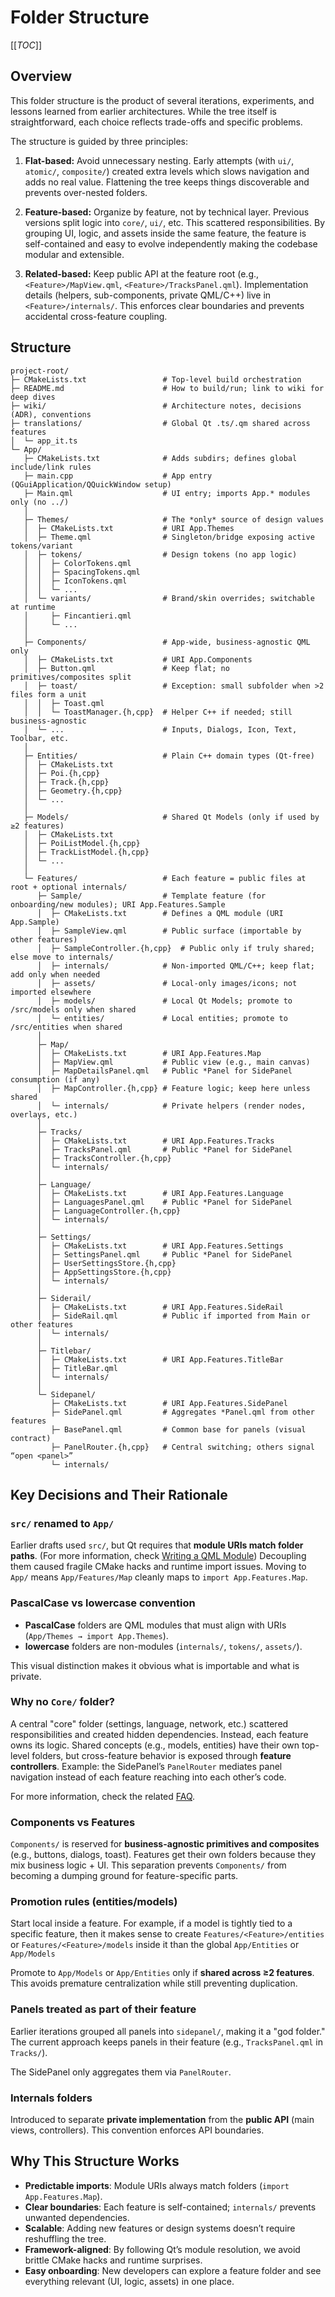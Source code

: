 # Folder Structure

[[_TOC_]]

## Overview

This folder structure is the product of several iterations, experiments, and lessons learned from earlier architectures. While the tree itself is straightforward, each choice reflects trade-offs and specific problems.

The structure is guided by three principles:

1. **Flat-based:** Avoid unnecessary nesting. Early attempts (with `ui/`, `atomic/`, `composite/`) created extra levels which slows navigation and adds no real value. Flattening the tree keeps things discoverable and prevents over-nested folders.

2. **Feature-based:** Organize by feature, not by technical layer. Previous versions split logic into `core/`, `ui/`, etc. This scattered responsibilities. By grouping UI, logic, and assets inside the same feature, the feature is self-contained and easy to evolve independently making the codebase modular and extensible.

3. **Related-based:** Keep public API at the feature root (e.g., `<Feature>/MapView.qml`, `<Feature>/TracksPanel.qml`). Implementation details (helpers, sub-components, private QML/C++) live in `<Feature>/internals/`. This enforces clear boundaries and prevents accidental cross-feature coupling.

## Structure

```
project-root/
├─ CMakeLists.txt                 # Top-level build orchestration
├─ README.md                      # How to build/run; link to wiki for deep dives
├─ wiki/                          # Architecture notes, decisions (ADR), conventions
├─ translations/                  # Global Qt .ts/.qm shared across features
│  └─ app_it.ts
└─ App/
   ├─ CMakeLists.txt              # Adds subdirs; defines global include/link rules
   ├─ main.cpp                    # App entry (QGuiApplication/QQuickWindow setup)
   ├─ Main.qml                    # UI entry; imports App.* modules only (no ../)
   │
   ├─ Themes/                     # The *only* source of design values
   │  ├─ CMakeLists.txt           # URI App.Themes
   │  ├─ Theme.qml                # Singleton/bridge exposing active tokens/variant
   │  ├─ tokens/                  # Design tokens (no app logic)
   │  │  ├─ ColorTokens.qml
   │  │  ├─ SpacingTokens.qml
   │  │  ├─ IconTokens.qml
   │  │  └─ ...
   │  └─ variants/                # Brand/skin overrides; switchable at runtime
   │     ├─ Fincantieri.qml
   │     └─ ...
   │
   ├─ Components/                 # App-wide, business-agnostic QML only
   │  ├─ CMakeLists.txt           # URI App.Components
   │  ├─ Button.qml               # Keep flat; no primitives/composites split
   │  ├─ toast/                   # Exception: small subfolder when >2 files form a unit
   │  │  ├─ Toast.qml
   │  │  └─ ToastManager.{h,cpp}  # Helper C++ if needed; still business-agnostic
   │  └─ ...                      # Inputs, Dialogs, Icon, Text, Toolbar, etc.
   │
   ├─ Entities/                   # Plain C++ domain types (Qt-free)
   │  ├─ CMakeLists.txt
   │  ├─ Poi.{h,cpp}
   │  ├─ Track.{h,cpp}
   │  ├─ Geometry.{h,cpp}
   │  └─ ...
   │
   ├─ Models/                     # Shared Qt Models (only if used by ≥2 features)
   │  ├─ CMakeLists.txt
   │  ├─ PoiListModel.{h,cpp}
   │  ├─ TrackListModel.{h,cpp}
   │  └─ ...
   │
   └─ Features/                   # Each feature = public files at root + optional internals/
      ├─ Sample/                  # Template feature (for onboarding/new modules); URI App.Features.Sample
      │  ├─ CMakeLists.txt        # Defines a QML module (URI App.Sample)
      │  ├─ SampleView.qml        # Public surface (importable by other features)
      │  ├─ SampleController.{h,cpp}  # Public only if truly shared; else move to internals/
      │  ├─ internals/            # Non-imported QML/C++; keep flat; add only when needed
      │  ├─ assets/               # Local-only images/icons; not imported elsewhere
      │  ├─ models/               # Local Qt Models; promote to /src/models only when shared
      │  └─ entities/             # Local entities; promote to /src/entities when shared
      │
      ├─ Map/
      │  ├─ CMakeLists.txt        # URI App.Features.Map
      │  ├─ MapView.qml           # Public view (e.g., main canvas)
      │  ├─ MapDetailsPanel.qml   # Public *Panel for SidePanel consumption (if any)
      │  ├─ MapController.{h,cpp} # Feature logic; keep here unless shared
      │  └─ internals/            # Private helpers (render nodes, overlays, etc.)
      │
      ├─ Tracks/
      │  ├─ CMakeLists.txt        # URI App.Features.Tracks
      │  ├─ TracksPanel.qml       # Public *Panel for SidePanel
      │  ├─ TracksController.{h,cpp}
      │  └─ internals/
      │
      ├─ Language/
      │  ├─ CMakeLists.txt        # URI App.Features.Language
      │  ├─ LanguagesPanel.qml    # Public *Panel for SidePanel
      │  ├─ LanguageController.{h,cpp}
      │  └─ internals/
      │
      ├─ Settings/
      │  ├─ CMakeLists.txt        # URI App.Features.Settings
      │  ├─ SettingsPanel.qml     # Public *Panel for SidePanel
      │  ├─ UserSettingsStore.{h,cpp}
      │  ├─ AppSettingsStore.{h,cpp}
      │  └─ internals/
      │
      ├─ Siderail/
      │  ├─ CMakeLists.txt        # URI App.Features.SideRail
      │  ├─ SideRail.qml          # Public if imported from Main or other features
      │  └─ internals/
      │
      ├─ Titlebar/
      │  ├─ CMakeLists.txt        # URI App.Features.TitleBar
      │  ├─ TitleBar.qml
      │  └─ internals/
      │
      └─ Sidepanel/
         ├─ CMakeLists.txt        # URI App.Features.SidePanel
         ├─ SidePanel.qml         # Aggregates *Panel.qml from other features
         ├─ BasePanel.qml         # Common base for panels (visual contract)
         ├─ PanelRouter.{h,cpp}   # Central switching; others signal “open <panel>”
         └─ internals/
```

## Key Decisions and Their Rationale

### `src/` renamed to `App/`

Earlier drafts used `src/`, but Qt requires that **module URIs match folder paths**. (For more information, check [Writing a QML Module](https://doc.qt.io/qt-6/qtqml-writing-a-module.html)) Decoupling them caused fragile CMake hacks and runtime import issues. Moving to `App/` means `App/Features/Map` cleanly maps to `import App.Features.Map`.

### PascalCase vs lowercase convention

- **PascalCase** folders are QML modules that must align with URIs (`App/Themes → import App.Themes`).
- **lowercase** folders are non-modules (`internals/`, `tokens/`, `assets/`).

This visual distinction makes it obvious what is importable and what is private.

### Why no `Core/` folder?

A central "core" folder (settings, language, network, etc.) scattered responsibilities and created hidden dependencies. Instead, each feature owns its logic. Shared concepts (e.g., models, entities) have their own top-level folders, but cross-feature behavior is exposed through **feature controllers**. Example: the SidePanel’s `PanelRouter` mediates panel navigation instead of each feature reaching into each other’s code.

For more information, check the related [FAQ](FAQ.md).

### Components vs Features

`Components/` is reserved for **business-agnostic primitives and composites** (e.g., buttons, dialogs, toast). Features get their own folders because they mix business logic + UI. This separation prevents `Components/` from becoming a dumping ground for feature-specific parts.

### Promotion rules (entities/models)

Start local inside a feature. For example, if a model is tightly tied to a specific feature, then it makes sense to create `Features/<Feature>/entities` or `Features/<Feature>/models` inside it than the global `App/Entities` or `App/Models`

Promote to `App/Models` or `App/Entities` only if **shared across ≥2 features**. This avoids premature centralization while still preventing duplication.

### Panels treated as part of their feature

Earlier iterations grouped all panels into `sidepanel/`, making it a "god folder." The current approach keeps panels in their feature (e.g., `TracksPanel.qml` in `Tracks/`).

The SidePanel only aggregates them via `PanelRouter`.

### Internals folders

Introduced to separate **private implementation** from the **public API** (main views, controllers). This convention enforces API boundaries.

## Why This Structure Works

- **Predictable imports**: Module URIs always match folders (`import App.Features.Map`).
- **Clear boundaries**: Each feature is self-contained; `internals/` prevents unwanted dependencies.
- **Scalable**: Adding new features or design systems doesn’t require reshuffling the tree.
- **Framework-aligned**: By following Qt’s module resolution, we avoid brittle CMake hacks and runtime surprises.
- **Easy onboarding**: New developers can explore a feature folder and see everything relevant (UI, logic, assets) in one place.
